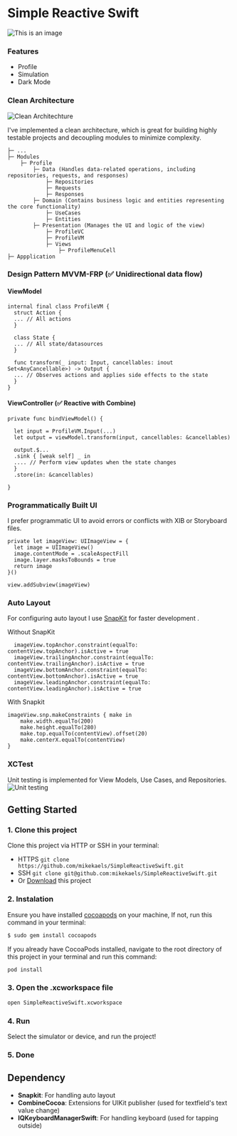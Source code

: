 # Simple Reactive Swift

![This is an image](https://ik.imagekit.io/m1ke1magek1t/Group%202_uWzon_8q4.png?updatedAt=1709488218399)

### Features
- Profile
- Simulation
- Dark Mode

### Clean Architecture
![Clean Architechture](https://ik.imagekit.io/m1ke1magek1t/CleanArch.png?updatedAt=1705685276939)

I've implemented a clean architecture, which is great for building highly testable projects and decoupling modules to minimize complexity.
```
├─ ...
├─ Modules
    ├─ Profile
        ├─ Data (Handles data-related operations, including repositories, requests, and responses)
            ├─ Repositories
            ├─ Requests
            ├─ Responses
        ├─ Domain (Contains business logic and entities representing the core functionality)
            ├─ UseCases
            ├─ Entities
        ├─ Presentation (Manages the UI and logic of the view)
            ├─ ProfileVC
            ├─ ProfileVM
            ├─ Views
                ├─ ProfileMenuCell
├─ Appplication
```

### Design Pattern MVVM-FRP (✅ Unidirectional data flow)
#### ViewModel
```
internal final class ProfileVM {
  struct Action {
  ... // All actions
  }

  class State {
  ... // All state/datasources
  }

  func transform(_ input: Input, cancellables: inout Set<AnyCancellable>) -> Output {
  ... // Observes actions and applies side effects to the state
  }
}
```

#### ViewController (✅ Reactive with Combine)
```
private func bindViewModel() {

  let input = ProfileVM.Input(...)
  let output = viewModel.transform(input, cancellables: &cancellables)

  output.$...
  .sink { [weak self] _ in
  .... // Perform view updates when the state changes
  }
  .store(in: &cancellables)

}
```

### Programmatically Built UI
I prefer programmatic UI to avoid errors or conflicts with XIB or Storyboard files.
```
private let imageView: UIImageView = {
  let image = UIImageView()
  image.contentMode = .scaleAspectFill
  image.layer.masksToBounds = true
  return image
}()
        
view.addSubview(imageView)
```

### Auto Layout
For configuring auto layout I use [SnapKit](https://github.com/SnapKit/SnapKit) for faster development .

Without SnapKit
```
  imageView.topAnchor.constraint(equalTo: contentView.topAnchor).isActive = true
  imageView.trailingAnchor.constraint(equalTo: contentView.trailingAnchor).isActive = true
  imageView.bottomAnchor.constraint(equalTo: contentView.bottomAnchor).isActive = true
  imageView.leadingAnchor.constraint(equalTo: contentView.leadingAnchor).isActive = true
```

With Snapkit
```
imageView.snp.makeConstraints { make in
    make.width.equalTo(200)
    make.height.equalTo(280)
    make.top.equalTo(contentView).offset(20)
    make.centerX.equalTo(contentView)
}
```

### XCTest
Unit testing is implemented for View Models, Use Cases, and Repositories.
![Unit testing](https://ik.imagekit.io/m1ke1magek1t/Group%203_aCrbsvoOd.png?updatedAt=1709488218128)


## Getting Started
### 1. Clone this project
Clone this project via HTTP or SSH in your terminal:
- HTTPS ``` git clone https://github.com/mikekaels/SimpleReactiveSwift.git ```
- SSH ``` git clone git@github.com:mikekaels/SimpleReactiveSwift.git ```
- Or [Download](https://github.com/mikekaels/SimpleReactiveSwift/archive/refs/heads/main.zip) this project


### 2. Instalation

Ensure you have installed [cocoapods](https://cocoapods.org/) on your machine, If not, run this command in your terminal: 
```bash
$ sudo gem install cocoapods
```
If you already have CocoaPods installed, navigate to the root directory of this project in your terminal and run this command:
```bash
pod install
```
### 3. Open the .xcworkspace file
```bash
open SimpleReactiveSwift.xcworkspace
```

### 4. Run
Select the simulator or device, and run the project!

### 5. Done

## Dependency
- **Snapkit**: For handling auto layout
- **CombineCocoa**: Extensions for UIKit publisher (used for textfield's text value change)
- **IQKeyboardManagerSwift**: For handling keyboard (used for tapping outside)
